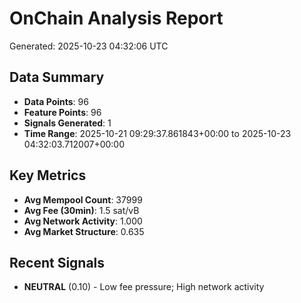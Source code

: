 # OnChain Analysis Report
Generated: 2025-10-23 04:32:06 UTC

## Data Summary
- **Data Points**: 96
- **Feature Points**: 96
- **Signals Generated**: 1
- **Time Range**: 2025-10-21 09:29:37.861843+00:00 to 2025-10-23 04:32:03.712007+00:00

## Key Metrics
- **Avg Mempool Count**: 37999
- **Avg Fee (30min)**: 1.5 sat/vB
- **Avg Network Activity**: 1.000
- **Avg Market Structure**: 0.635

## Recent Signals
- **NEUTRAL** (0.10) - Low fee pressure; High network activity
